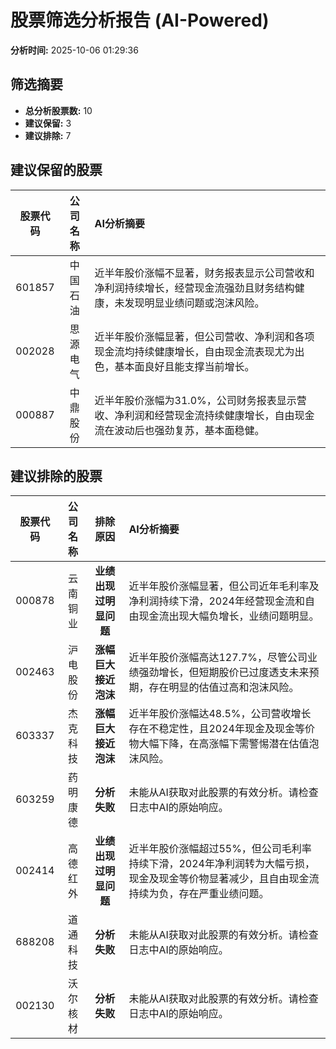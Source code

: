 # 股票筛选分析报告 (AI-Powered)

**分析时间:** 2025-10-06 01:29:36

## 筛选摘要

- **总分析股票数:** 10
- **建议保留:** 3
- **建议排除:** 7

## 建议保留的股票

| 股票代码 | 公司名称 | AI分析摘要 |
|:---:|:---:|:---|
| 601857 | 中国石油 | 近半年股价涨幅不显著，财务报表显示公司营收和净利润持续增长，经营现金流强劲且财务结构健康，未发现明显业绩问题或泡沫风险。 |
| 002028 | 思源电气 | 近半年股价涨幅显著，但公司营收、净利润和各项现金流均持续健康增长，自由现金流表现尤为出色，基本面良好且能支撑当前增长。 |
| 000887 | 中鼎股份 | 近半年股价涨幅为31.0%，公司财务报表显示营收、净利润和经营现金流持续健康增长，自由现金流在波动后也强劲复苏，基本面稳健。 |

## 建议排除的股票

| 股票代码 | 公司名称 | 排除原因 | AI分析摘要 |
|:---:|:---:|:---:|:---|
| 000878 | 云南铜业 | **业绩出现过明显问题** | 近半年股价涨幅显著，但公司近年毛利率及净利润持续下滑，2024年经营现金流和自由现金流出现大幅负增长，业绩问题明显。 |
| 002463 | 沪电股份 | **涨幅巨大接近泡沫** | 近半年股价涨幅高达127.7%，尽管公司业绩强劲增长，但短期股价已过度透支未来预期，存在明显的估值过高和泡沫风险。 |
| 603337 | 杰克科技 | **涨幅巨大接近泡沫** | 近半年股价涨幅达48.5%，公司营收增长存在不稳定性，且2024年现金及现金等价物大幅下降，在高涨幅下需警惕潜在估值泡沫风险。 |
| 603259 | 药明康德 | **分析失败** | 未能从AI获取对此股票的有效分析。请检查日志中AI的原始响应。 |
| 002414 | 高德红外 | **业绩出现过明显问题** | 近半年股价涨幅超过55%，但公司毛利率持续下滑，2024年净利润转为大幅亏损，现金及现金等价物显著减少，且自由现金流持续为负，存在严重业绩问题。 |
| 688208 | 道通科技 | **分析失败** | 未能从AI获取对此股票的有效分析。请检查日志中AI的原始响应。 |
| 002130 | 沃尔核材 | **分析失败** | 未能从AI获取对此股票的有效分析。请检查日志中AI的原始响应。 |
